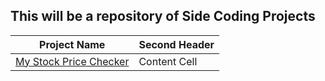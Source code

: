 This will be a repository of Side Coding Projects
------


| Project Name            | Second Header |
| ----------------------- | ------------- |
| [My Stock Price Checker][1]  | Content Cell  |


[1]: ./FCC-StockPriceChecker
